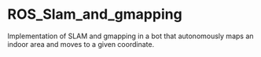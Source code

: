 # ROS_Slam_and_gmapping
Implementation of SLAM and gmapping in a bot that autonomously maps an indoor area and moves to a given coordinate.

